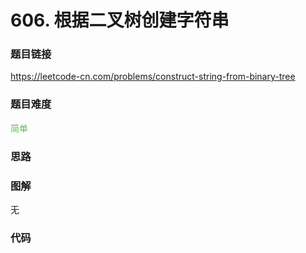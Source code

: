# 606. 根据二叉树创建字符串

### 题目链接

https://leetcode-cn.com/problems/construct-string-from-binary-tree

### 题目难度

<font color=#5CB85C>简单</font>

### 思路



### 图解

无

### 代码

```python
```